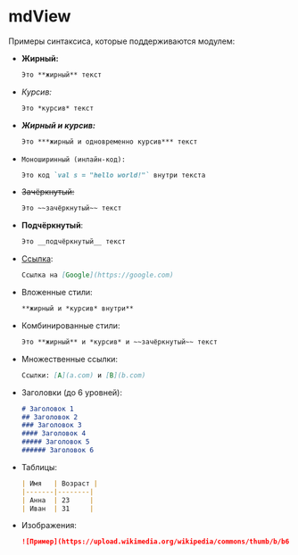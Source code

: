 # mdView



Примеры синтаксиса, которые поддерживаются модулем:

- **Жирный:**
  ```markdown
  Это **жирный** текст
  ```
- *Курсив:*
  ```markdown
  Это *курсив* текст
  ```
- ***Жирный и курсив:***
  ```markdown
  Это ***жирный и одновременно курсив*** текст
  ```
- `Моноширинный (инлайн-код):`
  ```markdown
  Это код `val s = "hello world!"` внутри текста
  ```
- ~~Зачёркнутый:~~
  ```markdown
  Это ~~зачёркнутый~~ текст
  ```
- __Подчёркнутый__:
  ```markdown
  Это __подчёркнутый__ текст
  ```
- [Ссылка](https://google.com):
  ```markdown
  Ссылка на [Google](https://google.com)
  ```
- Вложенные стили:
  ```markdown
  **жирный и *курсив* внутри**
  ```
- Комбинированные стили:
  ```markdown
  Это **жирный** и *курсив* и ~~зачёркнутый~~ текст
  ```
- Множественные ссылки:
  ```markdown
  Ссылки: [A](a.com) и [B](b.com)
  ```
- Заголовки (до 6 уровней):
  ```markdown
  # Заголовок 1
  ## Заголовок 2
  ### Заголовок 3
  #### Заголовок 4
  ##### Заголовок 5
  ###### Заголовок 6
  ```
- Таблицы:
  ```markdown
  | Имя   | Возраст |
  |-------|--------|
  | Анна  | 23     |
  | Иван  | 31     |
  ```
- Изображения:
  ```markdown
  ![Пример](https://upload.wikimedia.org/wikipedia/commons/thumb/b/b6/Image_created_with_a_mobile_phone.png/500px-Image_created_with_a_mobile_phone.png)
  ```

